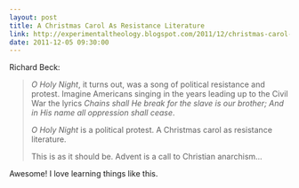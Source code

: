 ```yaml
---
layout: post
title: A Christmas Carol As Resistance Literature
link: http://experimentaltheology.blogspot.com/2011/12/christmas-carol-as-resistance.html
date: 2011-12-05 09:30:00
---
```


Richard Beck:
> *O Holy Night*, it turns out, was a song of political resistance and
> protest. Imagine Americans singing in the years leading up to the
> Civil War the lyrics *Chains shall He break for the slave is our
> brother; And in His name all oppression shall cease*.
> 
> *O Holy Night* is a political protest. A Christmas carol as resistance
> literature.
> 
> This is as it should be. Advent is a call to Christian anarchism...

Awesome! I love learning things like this.
